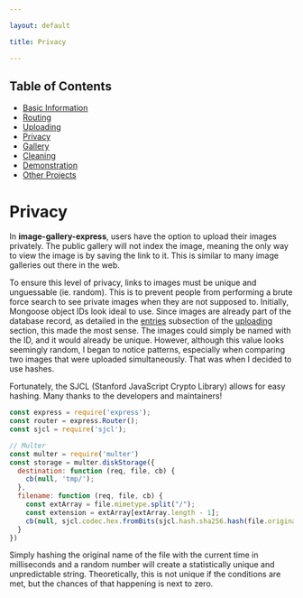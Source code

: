 ```yaml
---

layout: default

title: Privacy

---
```


## Table of Contents
- [Basic Information](./)
- [Routing](./routing)
- [Uploading](./uploading)
- [Privacy](./privacy)
- [Gallery](./gallery)
- [Cleaning](./cleaning)
- [Demonstration](./demo)
- [Other Projects](https://schwarzer-vulpecula.github.io)

# Privacy

In **image-gallery-express**, users have the option to upload their images privately. The public gallery will not index the image, meaning the only way to view the image is by saving the link to it. This is similar to many image galleries out there in the web.

To ensure this level of privacy, links to images must be unique and unguessable (ie. random). This is to prevent people from performing a brute force search to see private images when they are not supposed to. Initially, Mongoose object IDs look ideal to use. Since images are already part of the database record, as detailed in the [entries](./uploading#entries) subsection of the [uploading](./uploading) section, this made the most sense. The images could simply be named with the ID, and it would already be unique. However, although this value looks seemingly random, I began to notice patterns, especially when comparing two images that were uploaded simultaneously. That was when I decided to use hashes.

Fortunately, the SJCL (Stanford JavaScript Crypto Library) allows for easy hashing. Many thanks to the developers and maintainers!

```js
const express = require('express');
const router = express.Router();
const sjcl = require('sjcl');

// Multer
const multer = require('multer')
const storage = multer.diskStorage({
  destination: function (req, file, cb) {
    cb(null, 'tmp/');
  },
  filename: function (req, file, cb) {
    const extArray = file.mimetype.split("/");
    const extension = extArray[extArray.length - 1];
    cb(null, sjcl.codec.hex.fromBits(sjcl.hash.sha256.hash(file.originalname + Date.now() + Math.random())) + '.' + extension);
  }
})
```

Simply hashing the original name of the file with the current time in milliseconds and a random number will create a statistically unique and unpredictable string. Theoretically, this is not unique if the conditions are met, but the chances of that happening is next to zero.
